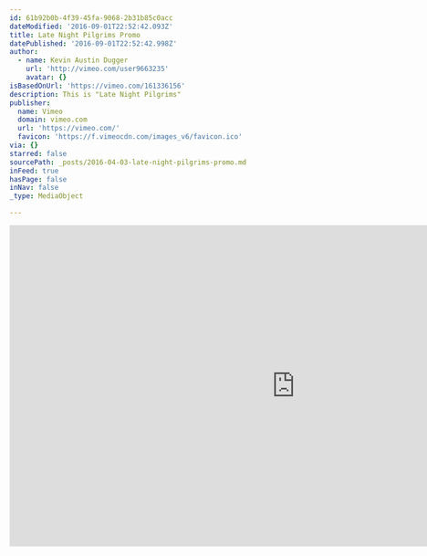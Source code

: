 ```yaml
---
id: 61b92b0b-4f39-45fa-9068-2b31b85c0acc
dateModified: '2016-09-01T22:52:42.093Z'
title: Late Night Pilgrims Promo
datePublished: '2016-09-01T22:52:42.998Z'
author:
  - name: Kevin Austin Dugger
    url: 'http://vimeo.com/user9663235'
    avatar: {}
isBasedOnUrl: 'https://vimeo.com/161336156'
description: This is "Late Night Pilgrims"
publisher:
  name: Vimeo
  domain: vimeo.com
  url: 'https://vimeo.com/'
  favicon: 'https://f.vimeocdn.com/images_v6/favicon.ico'
via: {}
starred: false
sourcePath: _posts/2016-04-03-late-night-pilgrims-promo.md
inFeed: true
hasPage: false
inNav: false
_type: MediaObject

---
```

<iframe src="https://cdn.embedly.com/widgets/media.html?src=https%3A%2F%2Fplayer.vimeo.com%2Fvideo%2F161336156&amp;url=https%3A%2F%2Fvimeo.com%2F161336156&amp;image=http%3A%2F%2Fi.vimeocdn.com%2Fvideo%2F563550629_1280.jpg&amp;key=b7d04c9b404c499eba89ee7072e1c4f7&amp;type=text%2Fhtml&amp;schema=vimeo" width="1000" height="563" scrolling="no" frameborder="0" allowfullscreen="allowfullscreen" style=""></iframe>